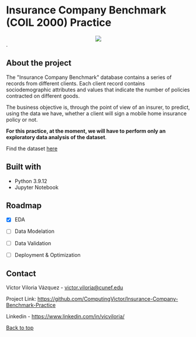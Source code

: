 # Insurance Company Benchmark (COIL 2000) Practice

<div style="text-align:center"><img src="https://hips.hearstapps.com/hmg-prod.s3.amazonaws.com/images/gettyimages-1321202626.jpg?resize=480:*" /></div>.

## About the project

The "Insurance Company Benchmark" database contains a series of records from different clients. Each client record contains sociodemographic attributes and values ​​that indicate the number of policies contracted on different goods. 

The business objective is, through the point of view of an insurer, to predict, using the data we have, whether a client will sign a mobile home insurance policy or not.


**For this practice, at the moment, we will have to perform only an exploratory data analysis of the dataset**.

Find the dataset [here](https://archive-beta.ics.uci.edu/ml/datasets/insurance+company+benchmark+coil+2000#Descriptive)



## Built with 


- Python 3.9.12
- Jupyter Notebook

## Roadmap

- [x] EDA
- [ ] Data Modelation
- [ ] Data Validation
- [ ] Deployment & Optimization



## Contact

Víctor Viloria Vázquez - <victor.viloria@cunef.edu>

Project Link: <https://github.com/ComputingVictor/Insurance-Company-Benchmark-Practice>

Linkedin - <https://www.linkedin.com/in/vicviloria/>


<a href="#top">Back to top</a>
